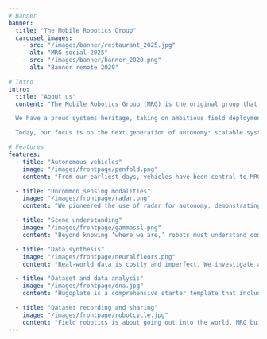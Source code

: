 ```yaml
---
# Banner
banner:
  title: "The Mobile Robotics Group"
  carousel_images:
    - src: "/images/banner/restaurant_2025.jpg"
      alt: "MRG social 2025"
    - src: "/images/banner/banner_2020.png"
      alt: "Banner remote 2020"

# Intro
intro:
  title: "About us"
  content: "The Mobile Robotics Group (MRG) is the original group that grew into today’s [Oxford Robotics Institute (ORI)](https://ori.ox.ac.uk/). Since 2005, our mission has been to tackle the hardest problems in mobile autonomy: answering the fundamental questions of *“Where am I?”* and *“What surrounds me?”* on real robots operating in complex, real-world environments.  

  We have a proud systems heritage, taking on ambitious field deployments that stress-test technology and expose what needs to be solved next. Over the years, our work has led the way in large-scale SLAM, localisation from vision and lidar, and the practical engineering of autonomous systems. In 2014, MRG operated the first autonomous vehicle on UK public roads — a landmark now celebrated at the National Science Museum.  

  Today, our focus is on the next generation of autonomy: scalable systems that fuse novel sensing, machine learning, and robotics insights to make autonomy robust, reliable, and useful in the wild."

# Features
features:
  - title: "Autonomous vehicles"
    image: "/images/frontpage/penfold.png"
    content: "From our earliest days, vehicles have been central to MRG’s research. In 2014, we achieved a UK first: operating a self-driving car on public roads. Since then, our work has advanced all aspects of autonomous driving — perception, localisation, planning, and safety. Our research has seeded prestigious datasets, influential publications, and the spin-out company [OXA](https://oxa.tech/), bringing Oxford autonomy to the world."

  - title: "Uncommon sensing modalities"
    image: "/images/frontpage/radar.png"
    content: "We pioneered the use of radar for autonomy, demonstrating how robust long‑range sensing complements vision and lidar in challenging conditions such as fog, rain, and night-time driving. Today, MRG continues to explore unconventional and underused sensing technologies — from ground-based radar to satellite signals and CCTV networks — to deliver reliable autonomy in environments where conventional sensors alone are not enough."

  - title: "Scene understanding"
    image: "/images/frontpage/gammassl.png"
    content: "Beyond knowing ‘where we are,’ robots must understand complex, dynamic scenes. Our research develops methods for semantic mapping, object recognition, and long-term scene interpretation. We combine classical robotics with deep learning to make environments legible and predictable for autonomous systems."

  - title: "Data synthesis"
    image: "/images/frontpage/neuralfloors.png"
    content: "Real-world data is costly and imperfect. We investigate approaches for generating high-quality synthetic data — from simulated environments to neural rendering — to augment training, accelerate development, and improve robustness of autonomous systems in the field."

  - title: "Dataset and data analysis"
    image: "/images/frontpage/dna.jpg"
    content: "Hugoplate is a comprehensive starter template that includes everything you need to get started with your Hugo project. What's Included in Hugoplate"

  - title: "Dataset recording and sharing"
    image: "/images/frontpage/robotcycle.jpg"
    content: "Field robotics is about going out into the world. MRG builds and deploys bespoke platforms — from cars to space robots to bicycles — equipped with cutting-edge sensors. These systems let us gather unique datasets in real environments, which we then make available to the wider community through careful curation and open science initiatives."
---
```

